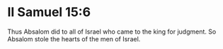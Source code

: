 # II Samuel 15:6

Thus Absalom did to all of Israel who came to the king for judgment. So Absalom stole the hearts of the men of Israel.
